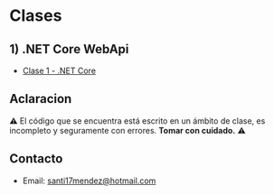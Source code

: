 # Clases

## 1) .NET Core WebApi
* [Clase 1 - .NET Core](/Clases/Clase%201%20-%20NET%20Core.md)

## Aclaracion
:warning: El código que se encuentra está escrito en un ámbito de clase, es incompleto y seguramente con errores. **Tomar con cuidado.** :warning:

## Contacto
* Email: [santi17mendez@hotmail.com](mailto:santi17mendez@hotmail.com)

